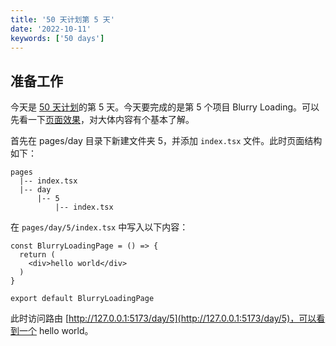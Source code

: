 ```yaml
---
title: '50 天计划第 5 天'
date: '2022-10-11'
keywords: ['50 days']
---
```


## 准备工作

今天是 [50 天计划](https://yunhan.fun/notes/50-days-plan)的第 5 天。今天要完成的是第 5 个项目 Blurry Loading。可以先看一下[页面效果](https://50projects50days-react.netlify.app/day/5)，对大体内容有个基本了解。

首先在 pages/day 目录下新建文件夹 5，并添加 `index.tsx` 文件。此时页面结构如下：

```plain
pages
  |-- index.tsx
  |-- day
      |-- 5
          |-- index.tsx
```

在 `pages/day/5/index.tsx` 中写入以下内容：

```tsx
const BlurryLoadingPage = () => {
  return (
    <div>hello world</div>
  )
}

export default BlurryLoadingPage
```

此时访问路由 [http://127.0.0.1:5173/day/5](http://127.0.0.1:5173/day/5)，可以看到一个 hello world。
